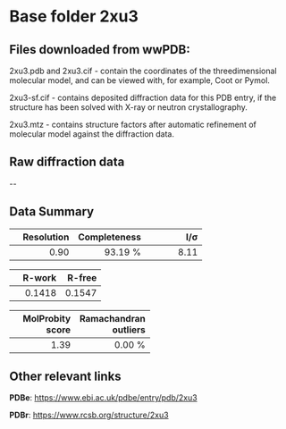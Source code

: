 # Base folder 2xu3

## Files downloaded from wwPDB:

2xu3.pdb and 2xu3.cif - contain the coordinates of the threedimensional molecular model, and can be viewed with, for example, Coot or Pymol.

2xu3-sf.cif - contains deposited diffraction data for this PDB entry, if the structure has been solved with X-ray or neutron crystallography.

2xu3.mtz - contains structure factors after automatic refinement of molecular model against the diffraction data.

## Raw diffraction data

--<br> 

## Data Summary
|   | Resolution | Completeness| I/$\boldsymbol{\sigma}$ |
|---|-------------:|----------------:|--------------:|
|   |0.90|93.19 %|<img width=50/>8.11 |

|   | **R-work**| **R-free**   
|---|-------------:|----------------:|           
||0.1418|0.1547|

|   |**MolProbity<br>score**| **Ramachandran<br>outliers** 
|---|-------------:|----------------:|
||1.39|0.00 %|

## Other relevant links 
**PDBe**:  https://www.ebi.ac.uk/pdbe/entry/pdb/2xu3
 
**PDBr**: https://www.rcsb.org/structure/2xu3 

